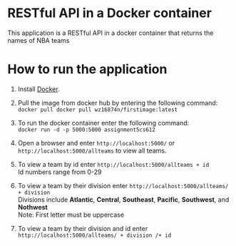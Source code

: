 # RESTful API in a Docker container
This application is a RESTful API in a docker container that returns the names of NBA teams

# How to run the application

1. Install [Docker](https://docker.com/).

2. Pull the image from docker hub by entering the following command: <br/>
`docker pull docker pull wz16874n/firstimage:latest`

3. To run the docker container enter the following command: <br/>
`docker run -d -p 5000:5000 assignment5cs612`

4. Open a browser and enter `http://localhost:5000/` or `http://localhost:5000/allteams` to view all teams. 

5. To view a team by id enter `http://localhost:5000/allteams + id` <br/>
Id numbers range from 0-29

6. To view a team by their division enter `http://localhost:5000/allteams/ + division` <br/>
Divisions include **Atlantic**, **Central**, **Southeast**, **Pacific**, **Southwest**, and **Nothwest** <br/>
Note: First letter must be uppercase

7. To view a team by their division and id enter `http://localhost:5000/allteams/ + division /+ id`
